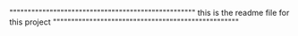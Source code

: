 """""""""""""""""""""""""""""""""""""""""""""""""""
    this is the readme file for this project
"""""""""""""""""""""""""""""""""""""""""""""""""""